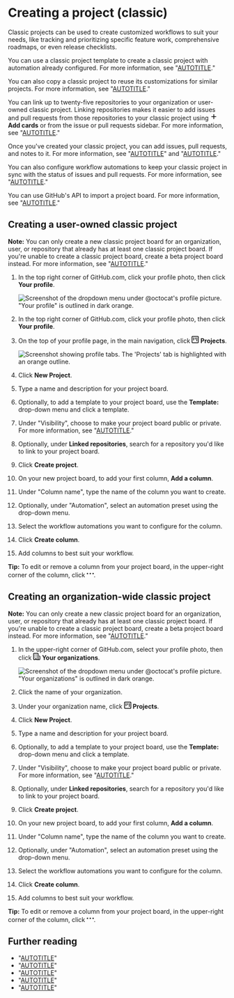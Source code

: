 # Creating a project (classic)

Classic projects can be used to create customized workflows to suit your needs, like tracking and prioritizing specific feature work, comprehensive roadmaps, or even release checklists.

You can use a classic project template to create a classic project with automation already configured. For more information, see "[AUTOTITLE](/issues/organizing-your-work-with-project-boards/managing-project-boards/about-project-boards#templates-for-project-boards)."

You can also copy a classic project to reuse its customizations for similar projects. For more information, see "[AUTOTITLE](/issues/organizing-your-work-with-project-boards/managing-project-boards/copying-a-project-board)."

You can link up to twenty-five repositories to your organization or user-owned classic project. Linking repositories makes it easier to add issues and pull requests from those repositories to your classic project using **<svg version="1.1" width="16" height="16" viewBox="0 0 16 16" class="octicon octicon-plus" aria-hidden="true"><path d="M7.75 2a.75.75 0 0 1 .75.75V7h4.25a.75.75 0 0 1 0 1.5H8.5v4.25a.75.75 0 0 1-1.5 0V8.5H2.75a.75.75 0 0 1 0-1.5H7V2.75A.75.75 0 0 1 7.75 2Z"></path></svg> Add cards** or from the issue or pull requests sidebar. For more information, see "[AUTOTITLE](/issues/organizing-your-work-with-project-boards/managing-project-boards/linking-a-repository-to-a-project-board)."

Once you've created your classic project, you can add issues, pull requests, and notes to it. For more information, see "[AUTOTITLE](/issues/organizing-your-work-with-project-boards/tracking-work-with-project-boards/adding-issues-and-pull-requests-to-a-project-board)" and "[AUTOTITLE](/issues/organizing-your-work-with-project-boards/tracking-work-with-project-boards/adding-notes-to-a-project-board)."

You can also configure workflow automations to keep your classic project in sync with the status of issues and pull requests. For more information, see "[AUTOTITLE](/issues/organizing-your-work-with-project-boards/managing-project-boards/about-automation-for-project-boards)."

You can use GitHub's API to import a project board. For more information, see "[AUTOTITLE](/graphql/reference/mutations#importproject/)."

## Creating a user-owned classic project

<div class="ghd-spotlight ghd-spotlight-note border rounded-1 my-3 p-3 f5 color-border-accent-emphasis color-bg-accent">

**Note:** You can only create a new classic project board for an organization, user, or repository that already has at least one classic project board. If you're unable to create a classic project board, create a beta project board instead. For more information, see "[AUTOTITLE](/issues/planning-and-tracking-with-projects/creating-projects/creating-a-project)."

</div>

1. In the top right corner of GitHub.com, click your profile photo, then click **Your profile**.

   ![Screenshot of the dropdown menu under @octocat's profile picture. "Your profile" is outlined in dark orange.](/assets/images/help/profile/profile-button-avatar-menu.png)

1. In the top right corner of GitHub.com, click your profile photo, then click **Your profile**.
1. On the top of your profile page, in the main navigation, click <svg version="1.1" width="16" height="16" viewBox="0 0 16 16" class="octicon octicon-project" aria-hidden="true"><path d="M1.75 0h12.5C15.216 0 16 .784 16 1.75v12.5A1.75 1.75 0 0 1 14.25 16H1.75A1.75 1.75 0 0 1 0 14.25V1.75C0 .784.784 0 1.75 0ZM1.5 1.75v12.5c0 .138.112.25.25.25h12.5a.25.25 0 0 0 .25-.25V1.75a.25.25 0 0 0-.25-.25H1.75a.25.25 0 0 0-.25.25ZM11.75 3a.75.75 0 0 1 .75.75v7.5a.75.75 0 0 1-1.5 0v-7.5a.75.75 0 0 1 .75-.75Zm-8.25.75a.75.75 0 0 1 1.5 0v5.5a.75.75 0 0 1-1.5 0ZM8 3a.75.75 0 0 1 .75.75v3.5a.75.75 0 0 1-1.5 0v-3.5A.75.75 0 0 1 8 3Z"></path></svg> **Projects**.

   ![Screenshot showing profile tabs. The 'Projects' tab is highlighted with an orange outline.](/assets/images/help/projects-v2/tab-projects.png)
1. Click **New Project**.
1. Type a name and description for your project board.
1. Optionally, to add a template to your project board, use the **Template:** drop-down menu and click a template.
1. Under "Visibility", choose to make your project board public or private. For more information, see "[AUTOTITLE](/issues/organizing-your-work-with-project-boards/managing-project-boards/changing-project-board-visibility)."
1. Optionally, under **Linked repositories**, search for a repository you'd like to link to your project board.
1. Click **Create project**.
1. On your new project board, to add your first column, **Add a column**.
1. Under "Column name", type the name of the column you want to create.
1. Optionally, under "Automation", select an automation preset using the drop-down menu.
1. Select the workflow automations you want to configure for the column.
1. Click **Create column**.
1. Add columns to best suit your workflow.

<div class="ghd-spotlight ghd-spotlight-tip border rounded-1 my-3 p-3 f5 color-border-accent-emphasis color-bg-accent">

**Tip:** To edit or remove a column from your project board, in the upper-right corner of the column, click <svg version="1.1" width="16" height="16" viewBox="0 0 16 16" class="octicon octicon-kebab-horizontal" aria-label="The horizontal kebab icon" role="img"><path d="M8 9a1.5 1.5 0 1 0 0-3 1.5 1.5 0 0 0 0 3ZM1.5 9a1.5 1.5 0 1 0 0-3 1.5 1.5 0 0 0 0 3Zm13 0a1.5 1.5 0 1 0 0-3 1.5 1.5 0 0 0 0 3Z"></path></svg>.

</div>

## Creating an organization-wide classic project

<div class="ghd-spotlight ghd-spotlight-note border rounded-1 my-3 p-3 f5 color-border-accent-emphasis color-bg-accent">

**Note:** You can only create a new classic project board for an organization, user, or repository that already has at least one classic project board. If you're unable to create a classic project board, create a beta project board instead. For more information, see "[AUTOTITLE](/issues/planning-and-tracking-with-projects/creating-projects/creating-a-project)."

</div>

1. In the upper-right corner of GitHub.com, select your profile photo, then click <svg version="1.1" width="16" height="16" viewBox="0 0 16 16" class="octicon octicon-organization" aria-hidden="true"><path d="M1.75 16A1.75 1.75 0 0 1 0 14.25V1.75C0 .784.784 0 1.75 0h8.5C11.216 0 12 .784 12 1.75v12.5c0 .085-.006.168-.018.25h2.268a.25.25 0 0 0 .25-.25V8.285a.25.25 0 0 0-.111-.208l-1.055-.703a.749.749 0 1 1 .832-1.248l1.055.703c.487.325.779.871.779 1.456v5.965A1.75 1.75 0 0 1 14.25 16h-3.5a.766.766 0 0 1-.197-.026c-.099.017-.2.026-.303.026h-3a.75.75 0 0 1-.75-.75V14h-1v1.25a.75.75 0 0 1-.75.75Zm-.25-1.75c0 .138.112.25.25.25H4v-1.25a.75.75 0 0 1 .75-.75h2.5a.75.75 0 0 1 .75.75v1.25h2.25a.25.25 0 0 0 .25-.25V1.75a.25.25 0 0 0-.25-.25h-8.5a.25.25 0 0 0-.25.25ZM3.75 6h.5a.75.75 0 0 1 0 1.5h-.5a.75.75 0 0 1 0-1.5ZM3 3.75A.75.75 0 0 1 3.75 3h.5a.75.75 0 0 1 0 1.5h-.5A.75.75 0 0 1 3 3.75Zm4 3A.75.75 0 0 1 7.75 6h.5a.75.75 0 0 1 0 1.5h-.5A.75.75 0 0 1 7 6.75ZM7.75 3h.5a.75.75 0 0 1 0 1.5h-.5a.75.75 0 0 1 0-1.5ZM3 9.75A.75.75 0 0 1 3.75 9h.5a.75.75 0 0 1 0 1.5h-.5A.75.75 0 0 1 3 9.75ZM7.75 9h.5a.75.75 0 0 1 0 1.5h-.5a.75.75 0 0 1 0-1.5Z"></path></svg> **Your organizations**.

   ![Screenshot of the dropdown menu under @octocat's profile picture. "Your organizations" is outlined in dark orange.](/assets/images/help/profile/your-organizations.png)

1. Click the name of your organization.
1. Under your organization name, click <svg version="1.1" width="16" height="16" viewBox="0 0 16 16" class="octicon octicon-project" aria-hidden="true"><path d="M1.75 0h12.5C15.216 0 16 .784 16 1.75v12.5A1.75 1.75 0 0 1 14.25 16H1.75A1.75 1.75 0 0 1 0 14.25V1.75C0 .784.784 0 1.75 0ZM1.5 1.75v12.5c0 .138.112.25.25.25h12.5a.25.25 0 0 0 .25-.25V1.75a.25.25 0 0 0-.25-.25H1.75a.25.25 0 0 0-.25.25ZM11.75 3a.75.75 0 0 1 .75.75v7.5a.75.75 0 0 1-1.5 0v-7.5a.75.75 0 0 1 .75-.75Zm-8.25.75a.75.75 0 0 1 1.5 0v5.5a.75.75 0 0 1-1.5 0ZM8 3a.75.75 0 0 1 .75.75v3.5a.75.75 0 0 1-1.5 0v-3.5A.75.75 0 0 1 8 3Z"></path></svg> **Projects**.

1. Click **New Project**.
1. Type a name and description for your project board.
1. Optionally, to add a template to your project board, use the **Template:** drop-down menu and click a template.
1. Under "Visibility", choose to make your project board public or private. For more information, see "[AUTOTITLE](/issues/organizing-your-work-with-project-boards/managing-project-boards/changing-project-board-visibility)."
1. Optionally, under **Linked repositories**, search for a repository you'd like to link to your project board.
1. Click **Create project**.
1. On your new project board, to add your first column, **Add a column**.
1. Under "Column name", type the name of the column you want to create.
1. Optionally, under "Automation", select an automation preset using the drop-down menu.
1. Select the workflow automations you want to configure for the column.
1. Click **Create column**.
1. Add columns to best suit your workflow.

<div class="ghd-spotlight ghd-spotlight-tip border rounded-1 my-3 p-3 f5 color-border-accent-emphasis color-bg-accent">

**Tip:** To edit or remove a column from your project board, in the upper-right corner of the column, click <svg version="1.1" width="16" height="16" viewBox="0 0 16 16" class="octicon octicon-kebab-horizontal" aria-label="The horizontal kebab icon" role="img"><path d="M8 9a1.5 1.5 0 1 0 0-3 1.5 1.5 0 0 0 0 3ZM1.5 9a1.5 1.5 0 1 0 0-3 1.5 1.5 0 0 0 0 3Zm13 0a1.5 1.5 0 1 0 0-3 1.5 1.5 0 0 0 0 3Z"></path></svg>.

</div>

## Further reading

- "[AUTOTITLE](/issues/organizing-your-work-with-project-boards/managing-project-boards/about-project-boards)"
- "[AUTOTITLE](/issues/organizing-your-work-with-project-boards/managing-project-boards/editing-a-project-board)"
- "[AUTOTITLE](/issues/organizing-your-work-with-project-boards/managing-project-boards/copying-a-project-board)"
- "[AUTOTITLE](/issues/organizing-your-work-with-project-boards/managing-project-boards/closing-a-project-board)"
- "[AUTOTITLE](/issues/organizing-your-work-with-project-boards/managing-project-boards/about-automation-for-project-boards)"
